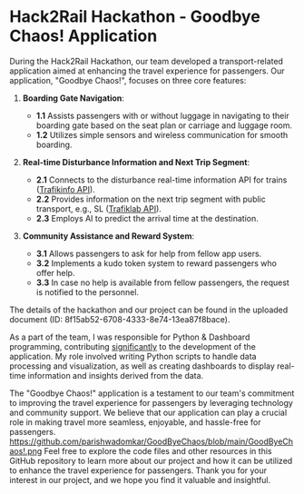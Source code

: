 # Hack2Rail Hackathon - Goodbye Chaos! Application

During the Hack2Rail Hackathon, our team developed a transport-related application aimed at enhancing the travel experience for passengers. Our application, "Goodbye Chaos!", focuses on three core features:

1. **Boarding Gate Navigation**:
    - **1.1** Assists passengers with or without luggage in navigating to their boarding gate based on the seat plan or carriage and luggage room.
    - **1.2** Utilizes simple sensors and wireless communication for smooth boarding.

2. **Real-time Disturbance Information and Next Trip Segment**:
    - **2.1** Connects to the disturbance real-time information API for trains ([Trafikinfo API](https://api.trafikinfo.trafikverket.se/)).
    - **2.2** Provides information on the next trip segment with public transport, e.g., SL ([Trafiklab API](https://www.trafiklab.se/node/12605/console)).
    - **2.3** Employs AI to predict the arrival time at the destination.

3. **Community Assistance and Reward System**:
    - **3.1** Allows passengers to ask for help from fellow app users.
    - **3.2** Implements a kudo token system to reward passengers who offer help.
    - **3.3** In case no help is available from fellow passengers, the request is notified to the personnel.

The details of the hackathon and our project can be found in the uploaded document (ID: 8f15ab52-6708-4333-8e74-13ea87f8bace).

As a part of the team, I was responsible for Python & Dashboard programming, contributing [significantly](https://github.com/parishwadomkar/GoodByeChaos/blob/main/Prototype_OM.png) to the development of the application. My role involved writing Python scripts to handle data processing and visualization, as well as creating dashboards to display real-time information and insights derived from the data.

The "Goodbye Chaos!" application is a testament to our team's commitment to improving the travel experience for passengers by leveraging technology and community support. We believe that our application can play a crucial role in making travel more seamless, enjoyable, and hassle-free for passengers.
https://github.com/parishwadomkar/GoodByeChaos/blob/main/GoodByeChaos!.png
Feel free to explore the code files and other resources in this GitHub repository to learn more about our project and how it can be utilized to enhance the travel experience for passengers.
Thank you for your interest in our project, and we hope you find it valuable and insightful.
